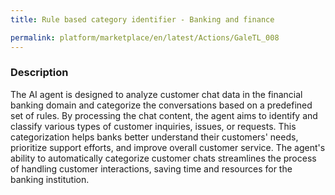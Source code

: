 ```yaml
---
title: Rule based category identifier - Banking and finance

permalink: platform/marketplace/en/latest/Actions/GaleTL_008
---
```

### Description

The AI agent is designed to analyze customer chat data in the financial banking domain and categorize the conversations based on a predefined set of rules. By processing the chat content, the agent aims to identify and classify various types of customer inquiries, issues, or requests. This categorization helps banks better understand their customers' needs, prioritize support efforts, and improve overall customer service. The agent's ability to automatically categorize customer chats streamlines the process of handling customer interactions, saving time and resources for the banking institution.